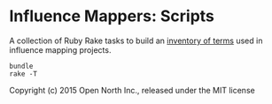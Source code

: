 # Influence Mappers: Scripts

A collection of Ruby Rake tasks to build an [inventory of terms](https://docs.google.com/a/opennorth.ca/spreadsheets/d/1on99aF9QVWOwqZDtla9RLX5Wza6MHxbb4apZwbtHK-w/edit) used in influence mapping projects.

```
bundle
rake -T
```

Copyright (c) 2015 Open North Inc., released under the MIT license
